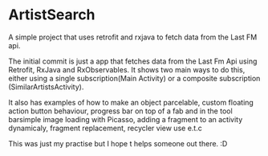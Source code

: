 # ArtistSearch
A simple project that uses retrofit and rxjava to fetch data from the Last FM api.

The initial commit is just a app that fetches data from the Last Fm Api using Retrofit, RxJava and RxObservables.
It shows two main ways to do this, either using a single subscription(Main Activity) or a composite subscription
(SimilarArtistsActivity).

It also has examples of how to make an object parcelable, custom floating action button behaviour, progress bar on top of a fab and in the tool barsimple image loading with Picasso, adding a fragment to an activity dynamicaly, fragment replacement, recycler view use e.t.c

This was just my practise but I hope t helps someone out there. :D
